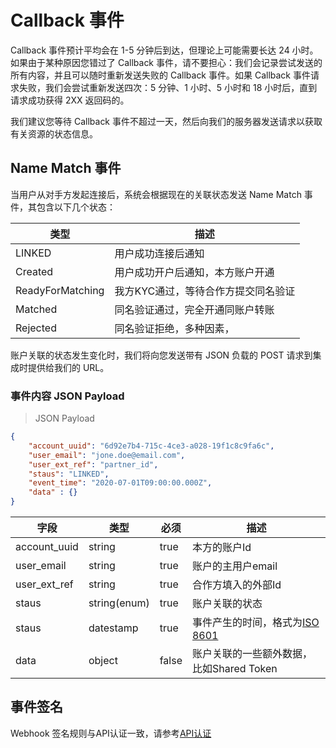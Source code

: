 # Callback 事件

Callback 事件预计平均会在 1-5 分钟后到达，但理论上可能需要长达 24 小时。如果由于某种原因您错过了 Callback 事件，请不要担心：我们会记录尝试发送的所有内容，并且可以随时重新发送失败的 Callback 事件。如果 Callback 事件请求失败，我们会尝试重新发送四次：5 分钟、1 小时、5 小时和 18 小时后，直到请求成功获得 2XX 返回码的。

我们建议您等待 Callback 事件不超过一天，然后向我们的服务器发送请求以获取有关资源的状态信息。


## Name Match 事件

当用户从对手方发起连接后，系统会根据现在的关联状态发送 Name Match 事件，其包含以下几个状态：

类型 | 描述
--------- | -----------
LINKED | 用户成功连接后通知
Created | 用户成功开户后通知，本方账户开通
ReadyForMatching | 我方KYC通过，等待合作方提交同名验证
Matched | 同名验证通过，完全开通同账户转账
Rejected | 同名验证拒绝，多种因素，

账户关联的状态发生变化时，我们将向您发送带有 JSON 负载的 POST 请求到集成时提供给我们的 URL。
### 事件内容 JSON Payload

> JSON Payload
 
```json
{
    "account_uuid": "6d92e7b4-715c-4ce3-a028-19f1c8c9fa6c",
    "user_email": "jone.doe@email.com",
    "user_ext_ref": "partner_id",
    "staus": "LINKED",
    "event_time": "2020-07-01T09:00:00.000Z",
    "data" : {}
}
```

字段 | 类型 | 必须 | 描述
--------- | ------- | ------------|-----------
account_uuid | string | true | 本方的账户Id
user_email | string | true | 账户的主用户email
user_ext_ref | string | true | 合作方填入的外部Id
staus | string(enum) | true | 账户关联的状态
staus | datestamp | true | 事件产生的时间，格式为[ISO 8601](https://en.wikipedia.org/wiki/ISO_8601)
data | object | false | 账户关联的一些额外数据，比如Shared Token

## 事件签名

Webhook 签名规则与API认证一致，请参考[API认证](#api)